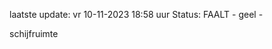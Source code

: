 laatste update: 
vr 10-11-2023 18:58   uur 
Status: FAALT - geel - 
<div class="service Y">schijfruimte</div>